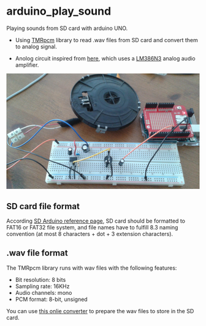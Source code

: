 # arduino_play_sound
Playing sounds from SD card with arduino UNO.

- Using [TMRpcm](https://github.com/TMRh20/TMRpcm) library to read .wav files from SD card and convert them to analog signal.

- Anolog circuit inspired from [here](https://www.arduino.cc/en/Tutorial/SimpleAudioPlayer), which uses a [LM386N3](http://www.ti.com/lit/ds/symlink/lm386.pdf) analog audio amplifier.

![sd sound player](media/sd_sound_player.jpg)

## SD card file format
According [SD Arduino reference page](https://www.arduino.cc/en/Reference/SD), SD card should be formatted to FAT16 or FAT32 file system, and file names have to fulfill 8.3 naming convention (at most 8 characters + dot + 3 extension characters).

## .wav file format
The TMRpcm library runs with wav files with the following features:
- Bit resolution: 8 bits
- Sampling rate: 16KHz
- Audio channels: mono
- PCM format: 8-bit, unsigned

You can use [this onlie converter](http://audio.online-convert.com/convert-to-wav) to prepare the wav files to store in the SD card.
